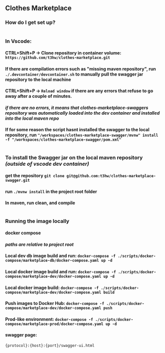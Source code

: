 ## Clothes Marketplace #

### How do I get set up?
#
### In Vscode:
#### CTRL+Shift+P -> Clone repository in container volume: `https://github.com/t3hw/clothes-marketplace.git`
#### If there are compilation errors such as "missing maven repository", run `./.devcontainer/devcontainer.sh` to manually pull the swagger jar repository to the local machine
#### CTRL+Shift+P -> `Reload window` if there are any errors that refuse to go away after a couple of minutes.
#### *if there are no errors, it means that clothes-marketplace-swaggers repository was automatically loaded into the dev container and installed into the local maven repo*
#### If for some reason the script hasnt installed the swagger to the local repository, run `"/workspaces/clothes-marketplace-swagger/mvnw" install -f "/workspaces/clothes-marketplace-swagger/pom.xml"`
#
### To install the Swagger jar on the local maven repository *(outside of vscode dev container)*
#### get the repository `git clone git@github.com:t3hw/clothes-marketplace-swagger.git`
#### run `./mvnw install` in the project root folder
#### In maven, run clean, and compile
#


### Running the image locally
#### docker compose
#### *paths are relative to project root*
#### Local dev db image build and run: `docker-compose -f ./scripts/docker-compose/marketplace-db/docker-compose.yaml up -d`
#### Local docker image build and run: `docker-compose -f ./scripts/docker-compose/marketplace-dev/docker-compose.yaml up -d`
#### Local docker image build:         `docker-compose -f ./scripts/docker-compose/marketplace-dev/docker-compose.yaml build`
#### Push images to Docker Hub:        `docker-compose -f ./scripts/docker-compose/marketplace-dev/docker-compose.yaml push`
#### Prod-like environment:            `docker-compose -f ./scripts/docker-compose/marketplace-prod/docker-compose.yaml up -d`


#### swagger page:

`{protocol}:{host}:{port}/swagger-ui.html`